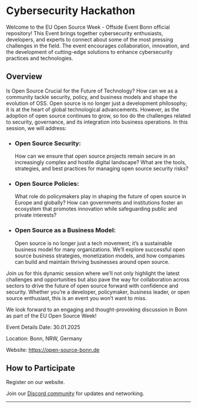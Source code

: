 # Cybersecurity Hackathon
Welcome to the EU Open Source Week - Offside Event Bonn official repository! This Event brings together cybersecurity enthusiasts, developers, and experts to connect about some of the most pressing challenges in the field. The event encourages collaboration, innovation, and the development of cutting-edge solutions to enhance cybersecurity practices and technologies.

## Overview
Is Open Source Crucial for the Future of Technology? How can we as a community tackle security, policy, and business models and shape the evolution of OSS.
Open source is no longer just a development philosophy; it is at the heart of global technological advancements. However, as the adoption of open source continues to grow, so too do the challenges related to security, governance, and its integration into business operations. In this session, we will address:

- ### Open Source Security: 
  How can we ensure that open source projects remain secure in an increasingly complex and hostile digital landscape? What are the tools, strategies, and best practices for managing open source security risks?

- ### Open Source Policies: 
  What role do policymakers play in shaping the future of open source in Europe and globally? How can governments and institutions foster an ecosystem that promotes innovation while safeguarding public and private interests?

- ### Open Source as a Business Model: 
  Open source is no longer just a tech movement; it’s a sustainable business model for many organizations. We’ll explore successful open source business strategies, monetization models, and how companies can build and maintain thriving businesses around open source.

Join us for this dynamic session where we’ll not only highlight the latest challenges and opportunities but also pave the way for collaboration across sectors to drive the future of open source forward with confidence and security. Whether you’re a developer, policymaker, business leader, or open source enthusiast, this is an event you won’t want to miss.



We look forward to an engaging and thought-provoking discussion in Bonn as part of the EU Open Source Week!


Event Details
Date: 30.01.2025

Location: Bonn, NRW, Germany

Website: https://open-source-bonn.de

## How to Participate
Register on our website.

Join our [Discord community](https://discord.gg/BCBjCvgk) for updates and networking.

---
